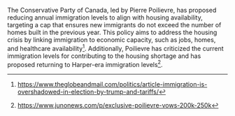 The Conservative Party of Canada, led by Pierre Poilievre, has proposed reducing annual immigration levels to align with housing availability, targeting a cap that ensures new immigrants do not exceed the number of homes built in the previous year. This policy aims to address the housing crisis by linking immigration to economic capacity, such as jobs, homes, and healthcare availability[^1]. Additionally, Poilievre has criticized the current immigration levels for contributing to the housing shortage and has proposed returning to Harper-era immigration levels[^2].

[^1]: https://www.theglobeandmail.com/politics/article-immigration-is-overshadowed-in-election-by-trump-and-tariffs/
[^2]: https://www.junonews.com/p/exclusive-poilievre-vows-200k-250k

